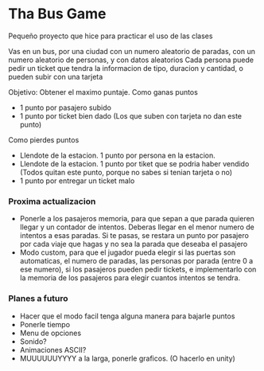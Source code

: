 # Tha Bus Game
Pequeño proyecto que hice para practicar el uso de las clases

Vas en un bus, por una ciudad con un numero aleatorio de paradas, con un numero aleatorio de personas, y con datos aleatorios
Cada persona puede pedir un ticket que tendra la informacion de tipo, duracion y cantidad, o pueden subir con una tarjeta

Objetivo: Obtener el maximo puntaje.
Como ganas puntos
- 1 punto por pasajero subido
- 1 punto por ticket bien dado (Los que suben con tarjeta no dan este punto)

Como pierdes puntos
- Llendote de la estacion. 1 punto por persona en la estacion.
- Llendote de la estacion. 1 punto por tiket que se podria haber vendido (Todos quitan este punto, porque no sabes si tenian tarjeta o no)
- 1 punto por entregar un ticket malo

### Proxima actualizacion
- Ponerle a los pasajeros memoria, para que sepan a que parada quieren llegar y un contador de intentos. Deberas llegar en el menor numero de intentos a esas paradas. Si te pasas, se restara un punto por pasajero por cada viaje que hagas y no sea la parada que deseaba el pasajero
- Modo custom, para que el jugador pueda elegir si las puertas son automaticas, el numero de paradas, las personas por parada (entre 0 a ese numero), si los pasajeros pueden pedir tickets, e implementarlo con la memoria de los pasajeros para elegir cuantos intentos se tendra.

### Planes a futuro
- Hacer que el modo facil tenga alguna manera para bajarle puntos
- Ponerle tiempo
- Menu de opciones
- Sonido?
- Animaciones ASCII?
- MUUUUUUYYYY a la larga, ponerle graficos. (O hacerlo en unity)
